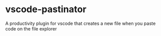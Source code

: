 # vscode-pastinator
A productivity plugin for vscode that creates a new file when you paste code on the file explorer
